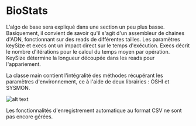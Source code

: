 # BioStats

L'algo de base sera expliqué dans une section un peu plus basse.
Basiquement, il convient de savoir qu'il s'agit d'un assembleur de chaines d'ADN, fonctionnant sur des reads de différentes tailles.
Les paramètres keySize et execs ont un impact direct sur le temps d'exécution.
Execs décrit le nombre d'itérations pour le calcul du temps moyen par opération.
KeySize détermine la longueur découpée dans les reads pour l'appariement.

La classe main contient l'intégralité des méthodes récupérant les paramètres d'environnement, ce à l'aide de deux librairies : OSHI et SYSMON.

![alt text](https://media.discordapp.net/attachments/888034160265007174/889235961966387260/unknown.png)

Les fonctionnalités d'enregistrement automatique au format CSV ne sont pas encore gérées.
